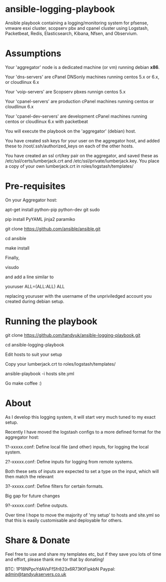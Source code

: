 ansible-logging-playbook
========================

Ansible playbook containing a logging/monitoring system for pfsense, vmware esxi cluster, scopserv pbx and cpanel cluster using Logstash, Packetbeat, Redis, Elasticsearch, Kibana, Nfsen, and Observium.


Assumptions
===========
Your 'aggregator' node is a dedicated machine (or vm) running debian **x86**.

Your 'dns-servers' are cPanel DNSonly machines running centos 5.x or 6.x, or cloudlinux 6.x

Your 'voip-servers' are Scopserv pbxes runnign centos 5.x

Your 'cpanel-servers' are production cPanel machines running centos or cloudlinux 6.x

Your 'cpanel-dev-servers' are development cPanel machines running centos or cloudlinux 6.x with packetbeat

You will execute the playbook on the 'aggregator' (debian) host.

You have created ssh keys for your user on the aggregator host, and added these to /root/.ssh/authorized_keys on each of the other hosts.

You have created an ssl crt/key pair on the aggregator, and saved these as /etc/ssl/certs/lumberjack.crt and /etc/ssl/private/lumberjack.key. You place a copy of your own lumberjack.crt in roles/logstash/templates/

Pre-requisites
==============
On your Aggregator host:

apt-get install python-pip python-dev git sudo

pip install PyYAML jinja2 paramiko

git clone https://github.com/ansible/ansible.git

cd ansible

make install


Finally,

visudo

and add a line similar to

youruser   ALL=(ALL:ALL) ALL

replacing youruser with the username of the unpriviledged account you created during debian setup.

Running the playbook
====================
git clone https://github.com/tandyuk/ansible-logging-playbook.git

cd ansible-logging-playbook

Edit hosts to suit your setup

Copy your lumberjack.crt to roles/logstash/templates/

ansible-playbook -i hosts site.yml

Go make coffee :)



About
=====
As I develop this logging system, it will start very much tuned to my exact setup.

Recently I have moved the logstash configs to a more defined format for the aggregator host:

1?-xxxxx.conf:  Define local file (and other) inputs, for logging the local system.

2?-xxxxx.conf: Define inputs for logging from remote systems.

Both these sets of inputs are expected to set a type on the input, which will then match the relevant

3?-xxxxx.conf: Define filters for certain formats.

Big gap for future changes

9?-xxxxx.conf: Define outputs.



Over time I hope to move the majority of 'my setup' to hosts and site.yml so that this is easily customisable and deployable for others.


Share & Donate
==============
Feel free to use and share my templates etc, but if they save you lots of time and effort, please thank me for that by donating!

BTC: 1P18NPpcYdAVsFfSfr823x6R73KtFipkbN
Paypal: admin@tandyukservers.co.uk
